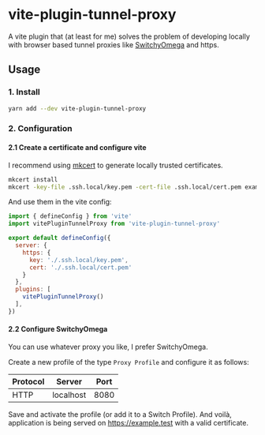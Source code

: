 # vite-plugin-tunnel-proxy

A vite plugin that (at least for me) solves the problem of developing locally with browser based tunnel proxies like [SwitchyOmega](https://github.com/FelisCatus/SwitchyOmega) and https.

## Usage

### 1. Install

```bash
yarn add --dev vite-plugin-tunnel-proxy
```

### 2. Configuration

#### 2.1 Create a certificate and configure vite

I recommend using [mkcert](https://github.com/FiloSottile/mkcert) to generate locally trusted certificates.

```bash
mkcert install
mkcert -key-file .ssh.local/key.pem -cert-file .ssh.local/cert.pem example.test localhost 127.0.0.1 ::1
```

And use them in the vite config:

```js
import { defineConfig } from 'vite'
import vitePluginTunnelProxy from 'vite-plugin-tunnel-proxy'

export default defineConfig({
  server: {
    https: {
      key: './.ssh.local/key.pem',
      cert: './.ssh.local/cert.pem'
    }
  },
  plugins: [
    vitePluginTunnelProxy()
  ],
})
```

#### 2.2 Configure SwitchyOmega

You can use whatever proxy you like, I prefer SwitchyOmega.

Create a new profile of the type `Proxy Profile` and configure it as follows:

| Protocol | Server | Port |
--- | --- | ---
| HTTP | localhost | 8080 |

Save and activate the profile (or add it to a Switch Profile). And voilà, application is being served on https://example.test with a valid certificate.
